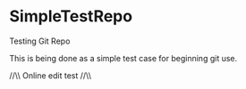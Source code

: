 # SimpleTestRepo
Testing Git Repo

This is being done as a simple test case for beginning git use.

//\\\ Online edit test //\\\
